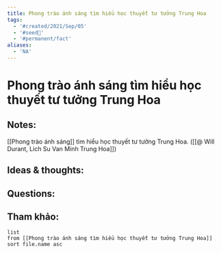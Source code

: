 ```yaml
---
title: Phong trào ánh sáng tìm hiểu học thuyết tư tưởng Trung Hoa
tags:
  - '#created/2021/Sep/05'
  - '#seed🥜'
  - '#permanent/fact'
aliases:
  - 'NA'
---
```

# Phong trào ánh sáng tìm hiểu học thuyết tư tưởng Trung Hoa

## Notes:
[[Phong trào ánh sáng]] tìm hiểu học thuyết tư tưởng Trung Hoa. ([[@ Will Durant, Lich Su Van Minh Trung Hoa]])

## Ideas & thoughts:

## Questions:


## Tham khảo:
```dataview
list
from [[Phong trào ánh sáng tìm hiểu học thuyết tư tưởng Trung Hoa]]
sort file.name asc
```